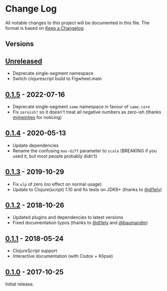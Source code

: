# Change Log
All notable changes to this project will be documented in this file.
The format is based on [Keep a Changelog](https://keepachangelog.com/en/1.0.0/).

## Versions

## [Unreleased]
- Deprecate single-segment namespace
- Switch clojurescript build to Figwheel.main


## [0.1.5] - 2022-07-16
- Deprecate single-segment `same` namespace in favour of `same.core`
- Fix `zeroish?` so it doesn't treat all negative numbers as zero-ish (thanks [mjmeintjes](//github.com/mjmeintjes) for noticing)

## [0.1.4] - 2020-05-13
- Update dependencies
- Rename the confusing `max-diff` parameter to `scale` (BREAKING if you used it, but most people probably didn't)

## [0.1.3] - 2019-10-29
- Fix `ulp` of zero (no effect on normal usage)
- Update to Clojure(script) 1.10 and fix tests on JDK9+ (thanks to [@dl1ely](//github.com/dl1ely))

## [0.1.2] - 2018-10-26
- Updated plugins and dependencies to latest versions
- Fixed documentation typos (thanks to [@dl1ely](//github.com/dl1ely) and [@baumandm](//github.com/baumandm))

## [0.1.1] - 2018-05-24
- ClojureScript support
- Interactive documentation (with Codox + Klipse)

## [0.1.0] - 2017-10-25
Initial release.

[Unreleased]: https://github.com/Microsoft/same-ish/compare/0.1.5...main
[0.1.5]: https://github.com/Microsoft/same-ish/compare/0.1.4...0.1.5
[0.1.4]: https://github.com/Microsoft/same-ish/compare/0.1.3...0.1.4
[0.1.3]: https://github.com/Microsoft/same-ish/compare/0.1.2...0.1.3
[0.1.2]: https://github.com/Microsoft/same-ish/compare/0.1.1...0.1.2
[0.1.1]: https://github.com/Microsoft/same-ish/compare/0.1.0...0.1.1
[0.1.0]: https://github.com/Microsoft/same-ish/compare/initial...0.1.0
